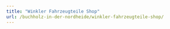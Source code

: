 ```yaml
---
title: "Winkler Fahrzeugteile Shop"
url: /buchholz-in-der-nordheide/winkler-fahrzeugteile-shop/
---
```

